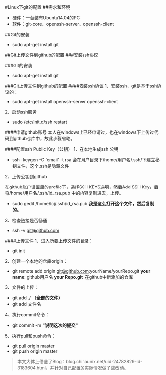 #Linux下git的配置
##需求和环境
- 硬件：一台装有Ubuntu14.04的PC
- 软件：git-core、openssh-server、openssh-client

##Git的安装
- sudo apt-get install git

##Git上传文件到github的配置
###安装ssh协议

###Git的安装
- sudo apt-get install git

###Git上传文件到github的配置
####安装ssh协议
1、安装ssh，git是基于ssh协议的：
- sudo apt-get install openssh-server openssh-client

2、启动ssh服务
- sudo /etc/init.d/ssh restart

####申请github账号
本人在windows上已经申请过，也在windows下上传过代码到github仓库中，故此步骤省略。

####配置ssh Public Key（公钥）
1、在本地生成ssh 公钥
- ssh -keygen -C 'email' -t rsa
会在用户目录下/home/用户名/.ssh/下建立秘钥文件，这个.ssh是隐藏文件

2、上传公钥到github

在github账户设置里的profile下，选择SSH KEYS选项，然后Add SSH Key，后将/home/用户名/.ssh/id_rsa.pub 中的内容复制进去，上传。
- sudo gedit /home/lcj/.ssh/id_rsa.pub
**我是这么打开这个文件，然后复制的。**

3、检查链接是否畅通
- ssh -v git@github.com

####上传文件
1、进入所要上传文件的目录：
- git init

2、创建一个本地的仓库origin：
- git remote add origin git@github.com:yourName/yourRepo.git
**your name**: github用户名
**your Repo.git**: 在github中新添加的仓库

3、文件的上传：
- git add ./ **（全部的文件）**
- git add 文件名

4、执行commit命令：
- git commit -m **"说明这次的提交"**

5、执行pull和push命令：
- git pull origin master
- git push origin master

> 本文大体上借鉴了Blog：blog.chinaunix.net/uid-24782829-id-3183604.html，并针对自己配置的实际情况做了些改动。
